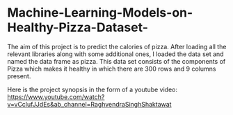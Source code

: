 # Machine-Learning-Models-on-Healthy-Pizza-Dataset-
The aim of this project is to predict the calories of pizza. After loading all the relevant libraries along with some additional ones, I loaded the data set and named the data frame as pizza.  This data set consists of the components of Pizza which makes it healthy in which there are 300 rows and 9 columns present.

Here is the project synopsis in the form of a youtube video: https://www.youtube.com/watch?v=vCclufJJdEs&ab_channel=RaghvendraSinghShaktawat
